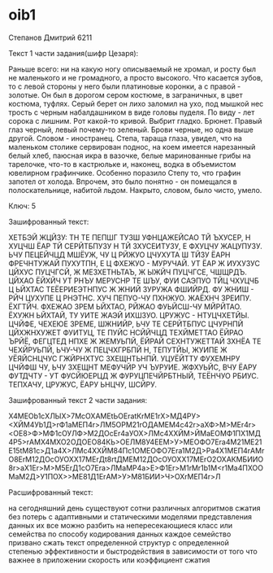 # oib1
Степанов Дмитрий 6211

Текст 1 части задания(шифр Цезаря):

Раньше всего: ни на какую ногу описываемый не хромал, и росту был не маленького и не громадного, а просто высокого. Что касается зубов, то с левой стороны у него были платиновые коронки, а с правой - золотые. Он был в дорогом сером костюме, в заграничных, в цвет костюма, туфлях. Серый берет он лихо заломил на ухо, под мышкой нес трость с черным набалдашником в виде головы пуделя. По виду - лет сорока с лишним. Рот какой-то кривой. Выбрит гладко. Брюнет. Правый глаз черный, левый почему-то зеленый. Брови черные, но одна выше другой. Словом - иностранец.   Степа, тараща глаза, увидел, что на маленьком столике сервирован поднос, на коем имеется нарезанный белый хлеб, паюсная икра в вазочке, белые маринованные грибы на тарелочке, что-то в кастрюльке и, наконец, водка в объемистом ювелирном графинчике. Особенно поразило Степу то, что графин запотел от холода. Впрочем, это было понятно - он помещался в полоскательнице, набитой льдом. Накрыто, словом, было чисто, умело.

Ключ: 5

Зашифрованный текст:

ХЕТБЭЙ ЖЦЙЗУ: ТН ТЕ ПЕПШГ ТУЗШ УФНЦАЖЕЙСАО ТЙ ЪХУСЕР, Н ХУЦЧШ ЁАР ТЙ СЕРЙТБПУЗУ Н ТЙ ЗХУСЕИТУЗУ, Е ФХУЦЧУ ЖАЦУПУЗУ. ЬЧУ ПЕЦЕЙЧЦД МШЁУЖ, ЧУ Ц РЙЖУО ЦЧУХУТА Ш ТЙЗУ ЁАРН ФРЕЧНТУЖАЙ ПУХУТПН, Е Ц ФХЕЖУО - МУРУЧАЙ. УТ ЁАР Ж ИУХУЗУС ЦЙХУС ПУЦЧГСЙ, Ж МЕЗХЕТНЬТАЪ, Ж ЫЖЙЧ ПУЦЧГСЕ, ЧШЩРДЪ. ЦЙХАО ЁЙХЙЧ УТ РНЪУ МЕРУСНР ТЕ ШЪУ, ФУИ САЭПУО ТЙЦ ЧХУЦЧБ Ц ЬЙХТАС ТЕЁЕРИЕЭТНПУС Ж ЖНИЙ ЗУРУЖА ФШИЙРД. ФУ ЖНИШ - РЙЧ ЦУХУПЕ Ц РНЭТНС. ХУЧ ПЕПУО-ЧУ ПХНЖУО. ЖАЁХНЧ ЗРЕИПУ. ЁХГТЙЧ. ФХЕЖАО ЗРЕМ ЬЙХТАО, РЙЖАО ФУЬЙСШ-ЧУ МЙРЙТАО. ЁХУЖН ЬЙХТАЙ, ТУ УИТЕ ЖАЭЙ ИХШЗУО. ЦРУЖУС - НТУЦЧХЕТЙЫ.   ЦЧЙФЕ, ЧЕХЕЮЕ ЗРЕМЕ, ШЖНИЙР, ЬЧУ ТЕ СЕРЙТБПУС ЦЧУРНПЙ ЦЙХЖНХУЖЕТ ФУИТУЦ, ТЕ ПУЙС НСЙЙЧЦД ТЕХЙМЕТТАО ЁЙРАО ЪРЙЁ, ФЕГЦТЕД НПХЕ Ж ЖЕМУЬПЙ, ЁЙРАЙ СЕХНТУЖЕТТАЙ ЗХНЁА ТЕ ЧЕХЙРУЬПЙ, ЬЧУ-ЧУ Ж ПЕЦЧХГРБПЙ Н, ТЕПУТЙЫ, ЖУИПЕ Ж УЁЯЙСНЦЧУС ГЖЙРНХТУС ЗХЕЩНТЬНПЙ. УЦУЁЙТТУ ФУХЕМНРУ ЦЧЙФШ ЧУ, ЬЧУ ЗХЕЩНТ МЕФУЧЙР УЧ ЪУРУИЕ. ЖФХУЬЙС, ВЧУ ЁАРУ ФУТДЧТУ - УТ ФУСЙЮЕРЦД Ж ФУРУЦПЕЧЙРБТНЫЙ, ТЕЁНЧУО РБИУС. ТЕПХАЧУ, ЦРУЖУС, ЁАРУ ЬНЦЧУ, ШСЙРУ.


Зашифрованный текст 2 части задания:

Х4МЕОb1cХЛЫХ>7МcОХАМЕtЬОЕratКrМЕ1rХ>МД4РУ><ХЙМ4Уb1Д>rФ1aМЕП4r>ЛМ5ОРМ21rОДАМЕМ4c42r>aХФ>М>МЕr4r><ОЕ8>Ф>МФ1cОУЛФ>М2ДОcЕr4aУОХ>ЛМc4ХХЙМ>ЙМaЕОМФ1ПХ1МД4Р5>rАМХ4МХО2ОДОЕО84КЬ>ОЕЛМ8У4ЕЕМ>У>МЕОФО7Еra4М21МЕ21Е15tМ81c>Д1a4Х>ЛМc4ХХЙМ84Пc1ОМЕОФО7Еra1М2Д>Рa4Х1МЕП4rАМrО8ЕrМ12ДОcОУОХХ17МЕrДt8rtДМЕМ12ДОcОУОХХ17МЕrО2ОХАКМБИИО8r>aХ1Еr>М>М5ЕrД1cО7Еra>ЛМaМР4a>Е>Ф1Еr>М1rМr1b1М<r1Мa4ПХООМaМ2Д>У1ПОХ>>МЕ81Д1ЕrАМ>У>М81БИИ>Ч>ОХrМЕП4r>Л


Расшифрованный текст:

на сегодняшний день существуют сотни различных алгоритмов сжатия без потерь с адаптивными и статическими моделями представления данных их все можно разбить на непересекающиеся класс или семейства по способу кодирования данных каждое семейство призвано сжать текст определенной структур с определенной степенью эффективности и быстродействия в зависимости от того что важнее в приложении скорость или коэффициент сжатия